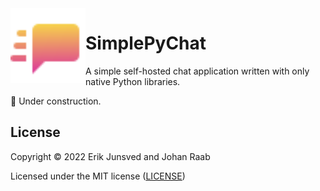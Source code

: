 <img align="left" alt="" src="icon.svg" height="120" />

# SimplePyChat
A simple self-hosted chat application written with only native Python libraries.

🚧 Under construction.

## License
Copyright © 2022 Erik Junsved and Johan Raab

Licensed under the MIT license ([LICENSE](LICENSE))